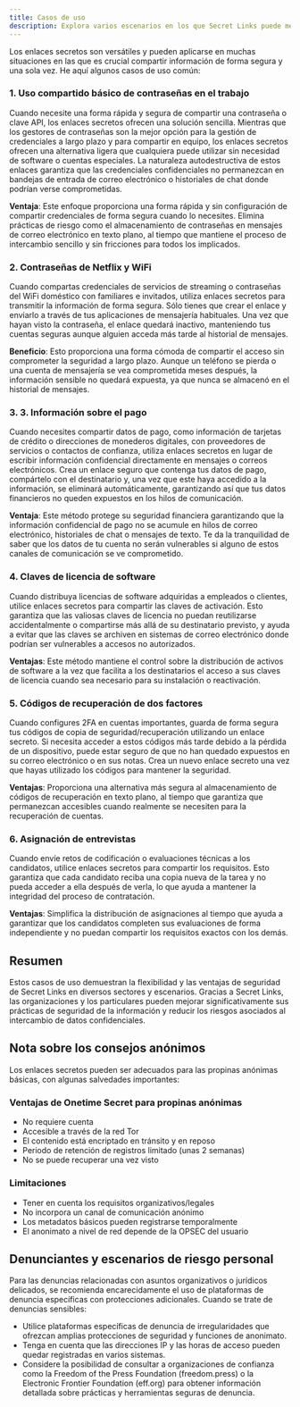 ```yaml
---
title: Casos de uso
description: Explora varios escenarios en los que Secret Links puede mejorar la seguridad y agilizar el intercambio de información sensible.
---
```



Los enlaces secretos son versátiles y pueden aplicarse en muchas situaciones en las que es crucial compartir información de forma segura y una sola vez. He aquí algunos casos de uso común:


### 1. Uso compartido básico de contraseñas en el trabajo

Cuando necesite una forma rápida y segura de compartir una contraseña o clave API, los enlaces secretos ofrecen una solución sencilla. Mientras que los gestores de contraseñas son la mejor opción para la gestión de credenciales a largo plazo y para compartir en equipo, los enlaces secretos ofrecen una alternativa ligera que cualquiera puede utilizar sin necesidad de software o cuentas especiales. La naturaleza autodestructiva de estos enlaces garantiza que las credenciales confidenciales no permanezcan en bandejas de entrada de correo electrónico o historiales de chat donde podrían verse comprometidas.

**Ventaja**: Este enfoque proporciona una forma rápida y sin configuración de compartir credenciales de forma segura cuando lo necesites. Elimina prácticas de riesgo como el almacenamiento de contraseñas en mensajes de correo electrónico en texto plano, al tiempo que mantiene el proceso de intercambio sencillo y sin fricciones para todos los implicados.

### 2. Contraseñas de Netflix y WiFi

Cuando compartas credenciales de servicios de streaming o contraseñas del WiFi doméstico con familiares e invitados, utiliza enlaces secretos para transmitir la información de forma segura. Sólo tienes que crear el enlace y enviarlo a través de tus aplicaciones de mensajería habituales. Una vez que hayan visto la contraseña, el enlace quedará inactivo, manteniendo tus cuentas seguras aunque alguien acceda más tarde al historial de mensajes.

**Beneficio**: Esto proporciona una forma cómoda de compartir el acceso sin comprometer la seguridad a largo plazo. Aunque un teléfono se pierda o una cuenta de mensajería se vea comprometida meses después, la información sensible no quedará expuesta, ya que nunca se almacenó en el historial de mensajes.

### 3. 3. Información sobre el pago

Cuando necesites compartir datos de pago, como información de tarjetas de crédito o direcciones de monederos digitales, con proveedores de servicios o contactos de confianza, utiliza enlaces secretos en lugar de escribir información confidencial directamente en mensajes o correos electrónicos. Crea un enlace seguro que contenga tus datos de pago, compártelo con el destinatario y, una vez que este haya accedido a la información, se eliminará automáticamente, garantizando así que tus datos financieros no queden expuestos en los hilos de comunicación.

**Ventaja**: Este método protege su seguridad financiera garantizando que la información confidencial de pago no se acumule en hilos de correo electrónico, historiales de chat o mensajes de texto. Te da la tranquilidad de saber que los datos de tu cuenta no serán vulnerables si alguno de estos canales de comunicación se ve comprometido.

### 4. Claves de licencia de software
Cuando distribuya licencias de software adquiridas a empleados o clientes, utilice enlaces secretos para compartir las claves de activación. Esto garantiza que las valiosas claves de licencia no puedan reutilizarse accidentalmente o compartirse más allá de su destinatario previsto, y ayuda a evitar que las claves se archiven en sistemas de correo electrónico donde podrían ser vulnerables a accesos no autorizados.

**Ventajas**: Este método mantiene el control sobre la distribución de activos de software a la vez que facilita a los destinatarios el acceso a sus claves de licencia cuando sea necesario para su instalación o reactivación.

### 5. Códigos de recuperación de dos factores
Cuando configures 2FA en cuentas importantes, guarda de forma segura tus códigos de copia de seguridad/recuperación utilizando un enlace secreto. Si necesita acceder a estos códigos más tarde debido a la pérdida de un dispositivo, puede estar seguro de que no han quedado expuestos en su correo electrónico o en sus notas. Crea un nuevo enlace secreto una vez que hayas utilizado los códigos para mantener la seguridad.

**Ventajas**: Proporciona una alternativa más segura al almacenamiento de códigos de recuperación en texto plano, al tiempo que garantiza que permanezcan accesibles cuando realmente se necesiten para la recuperación de cuentas.

### 6. Asignación de entrevistas
Cuando envíe retos de codificación o evaluaciones técnicas a los candidatos, utilice enlaces secretos para compartir los requisitos. Esto garantiza que cada candidato reciba una copia nueva de la tarea y no pueda acceder a ella después de verla, lo que ayuda a mantener la integridad del proceso de contratación.

**Ventajas**: Simplifica la distribución de asignaciones al tiempo que ayuda a garantizar que los candidatos completen sus evaluaciones de forma independiente y no puedan compartir los requisitos exactos con los demás.


## Resumen

Estos casos de uso demuestran la flexibilidad y las ventajas de seguridad de Secret Links en diversos sectores y escenarios. Gracias a Secret Links, las organizaciones y los particulares pueden mejorar significativamente sus prácticas de seguridad de la información y reducir los riesgos asociados al intercambio de datos confidenciales.

## Nota sobre los consejos anónimos

Los enlaces secretos pueden ser adecuados para las propinas anónimas básicas, con algunas salvedades importantes:

### Ventajas de Onetime Secret para propinas anónimas
- No requiere cuenta
- Accesible a través de la red Tor
- El contenido está encriptado en tránsito y en reposo
- Periodo de retención de registros limitado (unas 2 semanas)
- No se puede recuperar una vez visto

### Limitaciones
- Tener en cuenta los requisitos organizativos/legales
- No incorpora un canal de comunicación anónimo
- Los metadatos básicos pueden registrarse temporalmente
- El anonimato a nivel de red depende de la OPSEC del usuario

## Denunciantes y escenarios de riesgo personal

Para las denuncias relacionadas con asuntos organizativos o jurídicos delicados, se recomienda encarecidamente el uso de plataformas de denuncia específicas con protecciones adicionales. Cuando se trate de denuncias sensibles:

- Utilice plataformas específicas de denuncia de irregularidades que ofrezcan amplias protecciones de seguridad y funciones de anonimato.
- Tenga en cuenta que las direcciones IP y las horas de acceso pueden quedar registradas en varios sistemas.
- Considere la posibilidad de consultar a organizaciones de confianza como la Freedom of the Press Foundation (freedom.press) o la Electronic Frontier Foundation (eff.org) para obtener información detallada sobre prácticas y herramientas seguras de denuncia.

